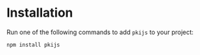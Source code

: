 # Installation

Run one of the following commands to add `pkijs` to your project:

```bash npm2yarn
npm install pkijs
```
